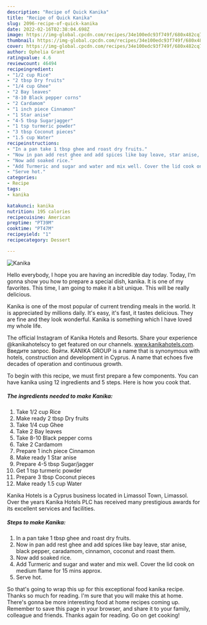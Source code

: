 ```yaml
---
description: "Recipe of Quick Kanika"
title: "Recipe of Quick Kanika"
slug: 2096-recipe-of-quick-kanika
date: 2022-02-16T02:38:04.698Z
image: https://img-global.cpcdn.com/recipes/34e100edc93f749f/680x482cq70/kanika-recipe-main-photo.jpg
thumbnail: https://img-global.cpcdn.com/recipes/34e100edc93f749f/680x482cq70/kanika-recipe-main-photo.jpg
cover: https://img-global.cpcdn.com/recipes/34e100edc93f749f/680x482cq70/kanika-recipe-main-photo.jpg
author: Ophelia Grant
ratingvalue: 4.6
reviewcount: 46494
recipeingredient:
- "1/2 cup Rice"
- "2 tbsp Dry fruits"
- "1/4 cup Ghee"
- "2 Bay leaves"
- "8-10 Black pepper corns"
- "2 Cardamom"
- "1 inch piece Cinnamon"
- "1 Star anise"
- "4-5 tbsp Sugarjagger"
- "1 tsp turmeric powder"
- "3 tbsp Coconut pieces"
- "1.5 cup Water"
recipeinstructions:
- "In a pan take 1 tbsp ghee and roast dry fruits."
- "Now in pan add rest ghee and add spices like bay leave, star anise, black pepper, caradamom, cinnamon, coconut and roast them."
- "Now add soaked rice."
- "Add Turmeric and sugar and water and mix well. Cover the lid cook on medium flame for 15 mins approx."
- "Serve hot."
categories:
- Recipe
tags:
- kanika

katakunci: kanika 
nutrition: 195 calories
recipecuisine: American
preptime: "PT39M"
cooktime: "PT47M"
recipeyield: "1"
recipecategory: Dessert

---
```



![Kanika](https://img-global.cpcdn.com/recipes/34e100edc93f749f/680x482cq70/kanika-recipe-main-photo.jpg)

Hello everybody, I hope you are having an incredible day today. Today, I'm gonna show you how to prepare a special dish, kanika. It is one of my favorites. This time, I am going to make it a bit unique. This will be really delicious.

Kanika is one of the most popular of current trending meals in the world. It is appreciated by millions daily. It's easy, it's fast, it tastes delicious. They are fine and they look wonderful. Kanika is something which I have loved my whole life.

The official Instagram of Kanika Hotels and Resorts. Share your experience @kanikahotelscy to get featured on our channels. www.kanikahotels.com. Введите запрос. Войти. KANIKA GROUP is a name that is synonymous with hotels, construction and development in Cyprus. A name that echoes five decades of operation and continuous growth.


To begin with this recipe, we must first prepare a few components. You can have kanika using 12 ingredients and 5 steps. Here is how you cook that.

<!--inarticleads1-->

##### The ingredients needed to make Kanika:

1. Take 1/2 cup Rice
1. Make ready 2 tbsp Dry fruits
1. Take 1/4 cup Ghee
1. Take 2 Bay leaves
1. Take 8-10 Black pepper corns
1. Take 2 Cardamom
1. Prepare 1 inch piece Cinnamon
1. Make ready 1 Star anise
1. Prepare 4-5 tbsp Sugar/jagger
1. Get 1 tsp turmeric powder
1. Prepare 3 tbsp Coconut pieces
1. Make ready 1.5 cup Water


Kanika Hotels is a Cyprus business located in Limassol Town, Limassol. Over the years Kanika Hotels PLC has received many prestigious awards for its excellent services and facilities. 

<!--inarticleads2-->

##### Steps to make Kanika:

1. In a pan take 1 tbsp ghee and roast dry fruits.
1. Now in pan add rest ghee and add spices like bay leave, star anise, black pepper, caradamom, cinnamon, coconut and roast them.
1. Now add soaked rice.
1. Add Turmeric and sugar and water and mix well. Cover the lid cook on medium flame for 15 mins approx.
1. Serve hot.




So that's going to wrap this up for this exceptional food kanika recipe. Thanks so much for reading. I'm sure that you will make this at home. There's gonna be more interesting food at home recipes coming up. Remember to save this page in your browser, and share it to your family, colleague and friends. Thanks again for reading. Go on get cooking!
